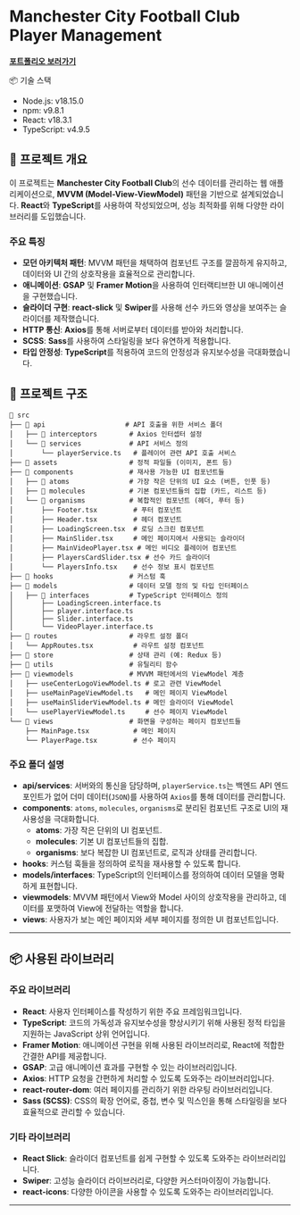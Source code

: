 # Manchester City Football Club Player Management

[**포트폴리오 보러가기**](https://git-harrison.github.io/mancity/)

📦 기술 스택
- Node.js: v18.15.0
- npm: v9.8.1
- React: v18.3.1
- TypeScript: v4.9.5

## 📌 프로젝트 개요

이 프로젝트는 **Manchester City Football Club**의 선수 데이터를 관리하는 웹 애플리케이션으로, **MVVM (Model-View-ViewModel)** 패턴을 기반으로 설계되었습니다.
**React**와 **TypeScript**를 사용하여 작성되었으며, 성능 최적화를 위해 다양한 라이브러리를 도입했습니다.

### 주요 특징
- **모던 아키텍처 패턴**: MVVM 패턴을 채택하여 컴포넌트 구조를 깔끔하게 유지하고, 데이터와 UI 간의 상호작용을 효율적으로 관리합니다.
- **애니메이션**: **GSAP** 및 **Framer Motion**을 사용하여 인터랙티브한 UI 애니메이션을 구현했습니다.
- **슬라이더 구현**: **react-slick** 및 **Swiper**를 사용해 선수 카드와 영상을 보여주는 슬라이더를 제작했습니다.
- **HTTP 통신**: **Axios**를 통해 서버로부터 데이터를 받아와 처리합니다.
- **SCSS**: **Sass**를 사용하여 스타일링을 보다 유연하게 적용합니다.
- **타입 안정성**: **TypeScript**를 적용하여 코드의 안정성과 유지보수성을 극대화했습니다.

## 📁 프로젝트 구조

```plaintext
📂 src
├── 📂 api                    # API 호출을 위한 서비스 폴더
│   ├── 📂 interceptors        # Axios 인터셉터 설정
│   └── 📂 services            # API 서비스 정의
│       └── playerService.ts   # 플레이어 관련 API 호출 서비스
├── 📂 assets                  # 정적 파일들 (이미지, 폰트 등)
├── 📂 components              # 재사용 가능한 UI 컴포넌트들
│   ├── 📂 atoms               # 가장 작은 단위의 UI 요소 (버튼, 인풋 등)
│   ├── 📂 molecules           # 기본 컴포넌트들의 집합 (카드, 리스트 등)
│   └── 📂 organisms           # 복합적인 컴포넌트 (헤더, 푸터 등)
│       ├── Footer.tsx         # 푸터 컴포넌트
│       ├── Header.tsx         # 헤더 컴포넌트
│       ├── LoadingScreen.tsx  # 로딩 스크린 컴포넌트
│       ├── MainSlider.tsx     # 메인 페이지에서 사용되는 슬라이더
│       ├── MainVideoPlayer.tsx # 메인 비디오 플레이어 컴포넌트
│       ├── PlayersCardSlider.tsx # 선수 카드 슬라이더
│       └── PlayersInfo.tsx    # 선수 정보 표시 컴포넌트
├── 📂 hooks                   # 커스텀 훅
├── 📂 models                  # 데이터 모델 정의 및 타입 인터페이스
│   ├── 📂 interfaces          # TypeScript 인터페이스 정의
│       ├── LoadingScreen.interface.ts
│       ├── player.interface.ts
│       ├── Slider.interface.ts
│       └── VideoPlayer.interface.ts
├── 📂 routes                  # 라우트 설정 폴더
│   └── AppRoutes.tsx          # 라우트 설정 컴포넌트
├── 📂 store                   # 상태 관리 (예: Redux 등)
├── 📂 utils                   # 유틸리티 함수
├── 📂 viewmodels              # MVVM 패턴에서의 ViewModel 계층
│   ├── useCenterLogoViewModel.ts # 로고 관련 ViewModel
│   ├── useMainPageViewModel.ts   # 메인 페이지 ViewModel
│   ├── useMainSliderViewModel.ts # 메인 슬라이더 ViewModel
│   └── usePlayerViewModel.ts     # 선수 페이지 ViewModel
└── 📂 views                   # 화면을 구성하는 페이지 컴포넌트들
    ├── MainPage.tsx           # 메인 페이지
    └── PlayerPage.tsx         # 선수 페이지

```

### 주요 폴더 설명

- **api/services**: 서버와의 통신을 담당하며, `playerService.ts`는 백엔드 API 엔드포인트가 없어 더미 데이터(`JSON`)를 사용하여 `Axios`를 통해 데이터를 관리합니다.
- **components**: `atoms`, `molecules`, `organisms`로 분리된 컴포넌트 구조로 UI의 재사용성을 극대화합니다.
    - **atoms**: 가장 작은 단위의 UI 컴포넌트.
    - **molecules**: 기본 UI 컴포넌트들의 집합.
    - **organisms**: 보다 복잡한 UI 컴포넌트로, 로직과 상태를 관리합니다.
- **hooks**: 커스텀 훅들을 정의하여 로직을 재사용할 수 있도록 합니다.
- **models/interfaces**: TypeScript의 인터페이스를 정의하여 데이터 모델을 명확하게 표현합니다.
- **viewmodels**: MVVM 패턴에서 View와 Model 사이의 상호작용을 관리하고, 데이터를 포맷하여 View에 전달하는 역할을 합니다.
- **views**: 사용자가 보는 메인 페이지와 세부 페이지를 정의한 UI 컴포넌트입니다.

---

## 📦 사용된 라이브러리

### 주요 라이브러리

- **React**: 사용자 인터페이스를 작성하기 위한 주요 프레임워크입니다.
- **TypeScript**: 코드의 가독성과 유지보수성을 향상시키기 위해 사용된 정적 타입을 지원하는 JavaScript 상위 언어입니다.
- **Framer Motion**: 애니메이션 구현을 위해 사용된 라이브러리로, React에 적합한 간결한 API를 제공합니다.
- **GSAP**: 고급 애니메이션 효과를 구현할 수 있는 라이브러리입니다.
- **Axios**: HTTP 요청을 간편하게 처리할 수 있도록 도와주는 라이브러리입니다.
- **react-router-dom**: 여러 페이지를 관리하기 위한 라우팅 라이브러리입니다.
- **Sass (SCSS)**: CSS의 확장 언어로, 중첩, 변수 및 믹스인을 통해 스타일링을 보다 효율적으로 관리할 수 있습니다.

### 기타 라이브러리
- **React Slick**: 슬라이더 컴포넌트를 쉽게 구현할 수 있도록 도와주는 라이브러리입니다.
- **Swiper**: 고성능 슬라이더 라이브러리로, 다양한 커스터마이징이 가능합니다.
- **react-icons**: 다양한 아이콘을 사용할 수 있도록 도와주는 라이브러리입니다.

---